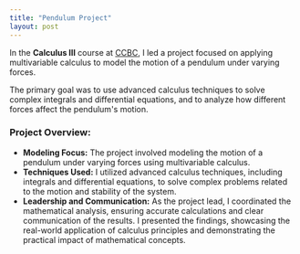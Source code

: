 ```yaml
---
title: "Pendulum Project"
layout: post
---
```


In the **Calculus III** course at [CCBC](https://www.ccbcmd.edu/Programs-and-Courses-Finder/course/MATH/253.html), I led a project focused on applying multivariable calculus to model the motion of a pendulum under varying forces.

The primary goal was to use advanced calculus techniques to solve complex integrals and differential equations, and to analyze how different forces affect the pendulum's motion.



### Project Overview:
- **Modeling Focus:** The project involved modeling the motion of a pendulum under varying forces using multivariable calculus.
- **Techniques Used:** I utilized advanced calculus techniques, including integrals and differential equations, to solve complex problems related to the motion and stability of the system.
- **Leadership and Communication:** As the project lead, I coordinated the mathematical analysis, ensuring accurate calculations and clear communication of the results. I presented the findings, showcasing the real-world application of calculus principles and demonstrating the practical impact of mathematical concepts.
